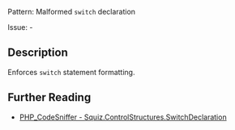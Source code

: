 Pattern: Malformed `switch` declaration

Issue: -

## Description

Enforces `switch` statement formatting.

## Further Reading

* [PHP_CodeSniffer - Squiz.ControlStructures.SwitchDeclaration](https://github.com/squizlabs/PHP_CodeSniffer/blob/master/src/Standards/Squiz/Sniffs/ControlStructures/SwitchDeclarationSniff.php)